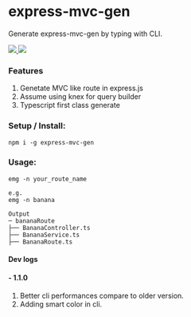 # express-mvc-gen
Generate express-mvc-gen by typing with CLI.

<p align="left">

<a href="https://www.npmjs.com/package/express-mvc-gen"> <img src="https://img.shields.io/npm/v/express-mvc-gen" /> </a>
<a href="https://github.com/r48n34/express-mvc-gen"><img src="https://img.shields.io/github/actions/workflow/status/r48n34/express-mvc-gen/test.yml" /></a>

</p>

### Features
1. Genetate MVC like route in express.js  
2. Assume using knex for query builder
3. Typescript first class generate

### Setup / Install:
```
npm i -g express-mvc-gen
```

### Usage:
```
emg -n your_route_name  

e.g.  
emg -n banana  

Output  
─ bananaRoute  
├── BananaController.ts  
├── BananaService.ts  
├── BananaRoute.ts  
```

#### Dev logs

#### - 1.1.0
1. Better cli performances compare to older version.
2. Adding smart color in cli.


